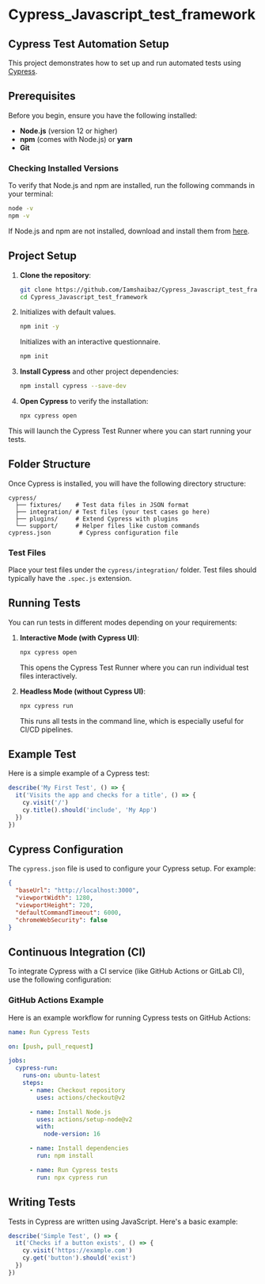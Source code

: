 # Cypress_Javascript_test_framework

## Cypress Test Automation Setup

This project demonstrates how to set up and run automated tests using [Cypress](https://www.cypress.io/).

## Prerequisites

Before you begin, ensure you have the following installed:

- **Node.js** (version 12 or higher)
- **npm** (comes with Node.js) or **yarn**
- **Git**

### Checking Installed Versions

To verify that Node.js and npm are installed, run the following commands in your terminal:

```bash
node -v
npm -v
```

If Node.js and npm are not installed, download and install them from [here](https://nodejs.org/).

## Project Setup

1. **Clone the repository**:
    ```bash
    git clone https://github.com/Iamshaibaz/Cypress_Javascript_test_framework.git
    cd Cypress_Javascript_test_framework
    ```
2. Initializes with default values.
   ```bash
   npm init -y
   ```
   Initializes with an interactive questionnaire.
   ```bash
   npm init
   ```

4. **Install Cypress** and other project dependencies:
    ```bash
    npm install cypress --save-dev
    ```

5. **Open Cypress** to verify the installation:
    ```bash
    npx cypress open
    ```

This will launch the Cypress Test Runner where you can start running your tests.

## Folder Structure

Once Cypress is installed, you will have the following directory structure:

```
cypress/
  ├── fixtures/    # Test data files in JSON format
  ├── integration/ # Test files (your test cases go here)
  ├── plugins/     # Extend Cypress with plugins
  └── support/     # Helper files like custom commands
cypress.json        # Cypress configuration file
```

### Test Files

Place your test files under the `cypress/integration/` folder. Test files should typically have the `.spec.js` extension.

## Running Tests

You can run tests in different modes depending on your requirements:

1. **Interactive Mode (with Cypress UI)**:
    ```bash
    npx cypress open
    ```
   This opens the Cypress Test Runner where you can run individual test files interactively.

2. **Headless Mode (without Cypress UI)**:
    ```bash
    npx cypress run
    ```
   This runs all tests in the command line, which is especially useful for CI/CD pipelines.

## Example Test

Here is a simple example of a Cypress test:

```javascript
describe('My First Test', () => {
  it('Visits the app and checks for a title', () => {
    cy.visit('/')
    cy.title().should('include', 'My App')
  })
})
```

## Cypress Configuration

The `cypress.json` file is used to configure your Cypress setup. For example:

```json
{
  "baseUrl": "http://localhost:3000",
  "viewportWidth": 1280,
  "viewportHeight": 720,
  "defaultCommandTimeout": 6000,
  "chromeWebSecurity": false
}
```

## Continuous Integration (CI)

To integrate Cypress with a CI service (like GitHub Actions or GitLab CI), use the following configuration:

### GitHub Actions Example

Here is an example workflow for running Cypress tests on GitHub Actions:

```yaml
name: Run Cypress Tests

on: [push, pull_request]

jobs:
  cypress-run:
    runs-on: ubuntu-latest
    steps:
      - name: Checkout repository
        uses: actions/checkout@v2

      - name: Install Node.js
        uses: actions/setup-node@v2
        with:
          node-version: 16

      - name: Install dependencies
        run: npm install

      - name: Run Cypress tests
        run: npx cypress run
```

## Writing Tests

Tests in Cypress are written using JavaScript. Here's a basic example:

```javascript
describe('Simple Test', () => {
  it('Checks if a button exists', () => {
    cy.visit('https://example.com')
    cy.get('button').should('exist')
  })
})
```


